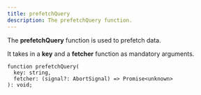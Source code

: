 ```yaml
---
title: prefetchQuery
description: The prefetchQuery function.
---
```


The **prefetchQuery** function is used to prefetch data.

It takes in a **key** and a **fetcher** function as mandatory arguments.

```tsx
function prefetchQuery(
  key: string,
  fetcher: (signal?: AbortSignal) => Promise<unknown>
): void;
```